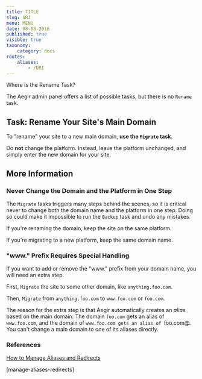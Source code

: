 ```yaml
---
title: TITLE
slug: URI
menu: MENU
date: 08-08-2016
published: true
visible: true
taxonomy:
    category: docs
routes:
    aliases:
        - /URI
---
```

Where Is the Rename Task?

The Aegir admin panel offers a list of possible tasks, but there is no
`Rename` task.

Task: Rename Your Site's Main Domain
------------------------------------

To "rename" your site to a new main domain, **use the `Migrate` task**.

Do **not** change the platform. Instead, leave the platform unchanged,
and simply enter the new domain for your site.

More Information
----------------

### Never Change the Domain and the Platform in One Step

The `Migrate` tasks triggers many steps behind the scenes, so it is
critical never to change both the domain name and the platform in one
step. Doing so could make it impossible to run the `Backup` task and
undo any mistakes.

If you're renaming the domain, keep the site on the same platform.

If you're migrating to a new platform, keep the same domain name.

### "www." Prefix Requires Special Handling

If you want to add or remove the "www." prefix from your domain name,
you will
need an extra step.

First, `Migrate` the site to some other domain, like `anything.foo.com`.

Then, `Migrate` from `anything.foo.com` to `www.foo.com` or `foo.com`.

The reason for the extra step is that Aegir automatically creates an
*alias* based on the main domain. The domain `foo.com` gets an alias
of `www.foo.com`, and the domain of `www.foo.com gets an alias of
`foo.com@. You can't change a main domain to one of its aliases
directly.

### References

[How to Manage Aliases and Redirects](manage-aliases-redirects)

[manage-aliases-redirects]
